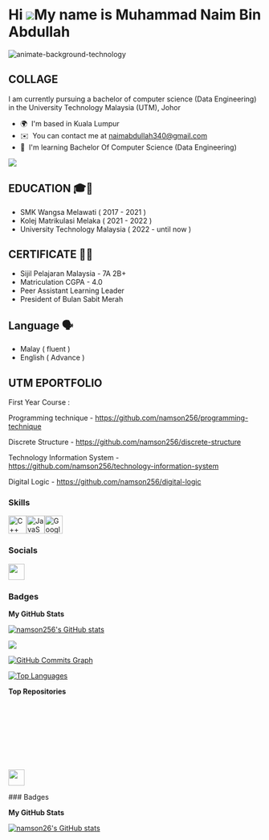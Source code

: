 Hi ![](https://user-images.githubusercontent.com/18350557/176309783-0785949b-9127-417c-8b55-ab5a4333674e.gif)My name is Muhammad Naim Bin Abdullah
==================================================================================================================================================

![animate-background-technology](https://github.com/namson256/namson256/assets/155377702/f393fb38-abbd-485f-b338-5d27433aa30b)

COLLAGE
-------

I am currently pursuing a bachelor of computer science (Data Engineering) in the University Technology Malaysia (UTM), Johor

* 🌍  I'm based in Kuala Lumpur
* ✉️  You can contact me at [naimabdullah340@gmail.com](mailto:naimabdullah340@gmail.com)
* 🧠  I'm learning Bachelor Of Computer Science (Data Engineering)

<a href="https://www.github.com/namson256" target="_blank" rel="noreferrer"><img
src="https://img.shields.io/github/followers/namson256?logo=github&style=for-the-badge&color=0891b2&labelColor=1c1917" /></a>



EDUCATION 🎓📓
---------
- SMK Wangsa Melawati ( 2017 - 2021 ) <br>
- Kolej Matrikulasi Melaka ( 2021 - 2022 ) <br>
- University Technology Malaysia ( 2022 - until now ) <br> 

CERTIFICATE 📜🏅
-----------
- Sijil Pelajaran Malaysia - 7A 2B+
- Matriculation CGPA - 4.0
- Peer Assistant Learning Leader
- President of Bulan Sabit Merah

Language 🗣
--------
- Malay ( fluent )
- English ( Advance )

UTM EPORTFOLIO
-------------

First Year Course :

Programming technique - https://github.com/namson256/programming-technique

Discrete Structure - https://github.com/namson256/discrete-structure

Technology Information System - https://github.com/namson256/technology-information-system

Digital Logic - https://github.com/namson256/digital-logic

### Skills


<p align="left">
<a href="https://docs.microsoft.com/en-us/cpp/?view=msvc-170" target="_blank" rel="noreferrer"><img src="https://raw.githubusercontent.com/danielcranney/readme-generator/main/public/icons/skills/cplusplus-colored.svg" width="36" height="36" alt="C++" /></a><a href="https://developer.mozilla.org/en-US/docs/Web/JavaScript" target="_blank" rel="noreferrer"><img src="https://raw.githubusercontent.com/danielcranney/readme-generator/main/public/icons/skills/javascript-colored.svg" width="36" height="36" alt="JavaScript" /></a><a href="https://cloud.google.com/" target="_blank" rel="noreferrer"><img src="https://raw.githubusercontent.com/danielcranney/readme-generator/main/public/icons/skills/googlecloud-colored.svg" width="36" height="36" alt="Google Cloud" /></a>
</p>


### Socials

<p align="left"> <a href="https://www.github.com/namson256" target="_blank" rel="noreferrer"> <picture> <source media="(prefers-color-scheme: dark)" srcset="https://raw.githubusercontent.com/danielcranney/readme-generator/main/public/icons/socials/github-dark.svg" /> <source media="(prefers-color-scheme: light)" srcset="https://raw.githubusercontent.com/danielcranney/readme-generator/main/public/icons/socials/github.svg" /> <img src="https://raw.githubusercontent.com/danielcranney/readme-generator/main/public/icons/socials/github.svg" width="32" height="32" /> </picture> </a></p>

### Badges

<b>My GitHub Stats</b>

<a href="http://www.github.com/namson256"><img src="https://github-readme-stats.vercel.app/api?username=namson256&show_icons=true&hide=&count_private=true&title_color=0891b2&text_color=ffffff&icon_color=0891b2&bg_color=1c1917&hide_border=true&show_icons=true" alt="namson256's GitHub stats" /></a>

<a href="http://www.github.com/namson256"><img src="https://github-readme-streak-stats.herokuapp.com/?user=namson256&stroke=ffffff&background=1c1917&ring=0891b2&fire=0891b2&currStreakNum=ffffff&currStreakLabel=0891b2&sideNums=ffffff&sideLabels=ffffff&dates=ffffff&hide_border=true" /></a>

<a href="http://www.github.com/namson256"><img src="https://github-readme-activity-graph.cyclic.app/graph?username=namson256&bg_color=1c1917&color=ffffff&line=0891b2&point=ffffff&area_color=1c1917&area=true&hide_border=true&custom_title=GitHub%20Commits%20Graph" alt="GitHub Commits Graph" /></a>

<a href="https://github.com/namson256" align="left"><img src="https://github-readme-stats.vercel.app/api/top-langs/?username=namson256&langs_count=10&title_color=0891b2&text_color=ffffff&icon_color=0891b2&bg_color=1c1917&hide_border=true&locale=en&custom_title=Top%20%Languages" alt="Top Languages" /></a>

<b>Top Repositories</b>

<div width="100%" align="center"></div><br /><br /><br /><br /><br /><br /><br />

<p align="left"> <a href="https://www.github.com/namson26" target="_blank" rel="noreferrer"> <picture> <source media="(prefers-color-scheme: dark)" srcset="https://raw.githubusercontent.com/danielcranney/readme-generator/main/public/icons/socials/github-dark.svg" /> <source media="(prefers-color-scheme: light)" srcset="https://raw.githubusercontent.com/danielcranney/readme-generator/main/public/icons/socials/github.svg" /> <img src="https://raw.githubusercontent.com/danielcranney/readme-generator/main/public/icons/socials/github.svg" width="32" height="32" /> </picture> </a></p>
### Badges

<b>My GitHub Stats</b>

<a href="http://www.github.com/namson26"><img src="https://github-readme-stats.vercel.app/api?username=namson26&show_icons=true&hide=&count_private=true&title_color=0891b2&text_color=ffffff&icon_color=ffffff&bg_color=1c1917&hide_border=true&show_icons=true" alt="namson26's GitHub stats" /></a>
